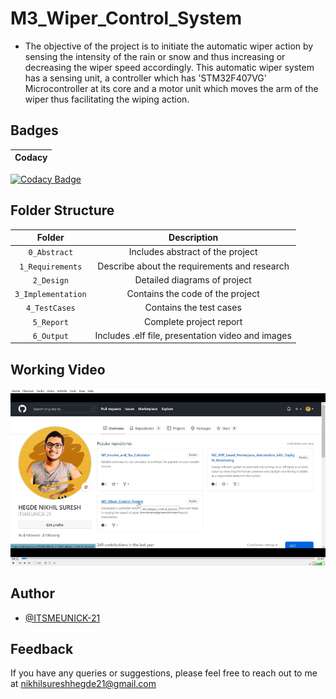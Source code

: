 # M3_Wiper_Control_System

* The objective of the project is to initiate the automatic wiper action by sensing the intensity of the rain or snow and thus increasing or decreasing the wiper speed accordingly. This automatic wiper system has a sensing unit, a controller which has 'STM32F407VG' Microcontroller at its core and a motor unit which moves the arm of the wiper thus facilitating the wiping action.

## Badges

|Codacy|
|:--:|
[![Codacy Badge](https://app.codacy.com/project/badge/Grade/b0362e09210248ce88428bc5a60eb42c)](https://www.codacy.com/gh/ITSMEUNICK-21/M3_Wiper_Control_System/dashboard?utm_source=github.com&amp;utm_medium=referral&amp;utm_content=ITSMEUNICK-21/M3_Wiper_Control_System&amp;utm_campaign=Badge_Grade)

## Folder Structure
|Folder|Description|
|:--:|:--:|
|`0_Abstract`| Includes abstract of the project|
|`1_Requirements`| Describe about the requirements and research|
|`2_Design`| Detailed diagrams of project|
|`3_Implementation`| Contains the code of the project|
|`4_TestCases`| Contains the test cases|
|`5_Report`| Complete project report|
|`6_Output`| Includes .elf file, presentation video and images|

## Working Video

[![IMAGE ALT TEXT](https://github.com/ITSMEUNICK-21/M3_Wiper_Control_System/blob/main/6_Output/Others/Screenshot%20(305).png)](https://www.youtube.com/watch?v=RleJid-qUbI)

## Author

- [@ITSMEUNICK-21](https://www.github.com/ITSMEUNICK-21)

## Feedback

If you have any queries or suggestions, please feel free to reach out to me at nikhilsureshhegde21@gmail.com
